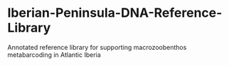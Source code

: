 # Iberian-Peninsula-DNA-Reference-Library
Annotated reference library for supporting macrozoobenthos metabarcoding in Atlantic Iberia
